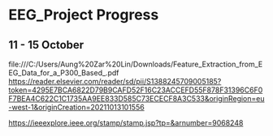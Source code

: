 # EEG_Project Progress

## 11 - 15 October

file:///C:/Users/Aung%20Zar%20Lin/Downloads/Feature_Extraction_from_EEG_Data_for_a_P300_Based_.pdf
https://reader.elsevier.com/reader/sd/pii/S1388245709005185?token=4295E7BCA6822D79B9CAFD52F16C23ACCEFD55F878F31396C6F0F7BEA4C622C1C1735AA9EE833D585C73ECECF8A3C533&originRegion=eu-west-1&originCreation=20211013101556


https://ieeexplore.ieee.org/stamp/stamp.jsp?tp=&arnumber=9068248

